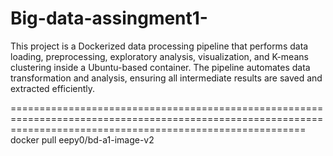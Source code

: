 # Big-data-assingment1-
This project is a Dockerized data processing pipeline that performs data loading, preprocessing, exploratory analysis, visualization, and K-means clustering inside a Ubuntu-based container. The pipeline automates data transformation and analysis, ensuring all intermediate results are saved and extracted efficiently.



===============================================================================================================================================================
docker pull eepy0/bd-a1-image-v2 

